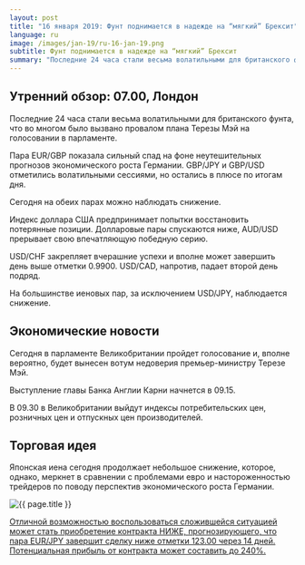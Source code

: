 ```yaml
---
layout: post
title: "16 января 2019: Фунт поднимается в надежде на “мягкий” Брексит"
language: ru
image: /images/jan-19/ru-16-jan-19.png
subtitle: Фунт поднимается в надежде на “мягкий” Брексит
summary: "Последние 24 часа стали весьма волатильными для британского фунта, что во многом было вызвано провалом плана Терезы Мэй на голосовании в парламенте. Пара EUR/GBP показала сильный спад на фоне неутешительных прогнозов экономического роста Германии"
---
```

## Утренний обзор: 07.00, Лондон
 
Последние 24 часа стали весьма волатильными для британского фунта, что во многом было вызвано провалом плана Терезы Мэй на голосовании в парламенте.

Пара EUR/GBP показала сильный спад на фоне неутешительных прогнозов экономического роста Германии. GBP/JPY и GBP/USD отметились волатильными сессиями, но остались в плюсе по итогам дня.

Сегодня на обеих парах можно наблюдать снижение.

Индекс доллара США предпринимает попытки восстановить потерянные позиции. Долларовые пары спускаются ниже, AUD/USD прерывает свою впечатляющую победную серию.

USD/CHF закрепляет вчерашние успехи и вполне может завершить день выше отметки 0.9900. USD/CAD, напротив, падает второй день подряд.

На большинстве иеновых пар, за исключением USD/JPY,  наблюдается снижение.
 
## Экономические новости
 
Сегодня в парламенте Великобритании пройдет голосование и, вполне вероятно, будет вынесен вотум недоверия премьер-министру Терезе Мэй.

Выступление главы Банка Англии Карни начнется в 09.15.

В 09.30 в Великобритании выйдут индексы потребительских цен, розничных цен и отпускных цен производителей.
 
## Торговая идея
 
Японская иена сегодня продолжает небольшое снижение, которое, однако, меркнет в сравнении с проблемами евро и настороженностью трейдеров по поводу перспектив экономического роста Германии.

<img src="{{ site.url }}/images/jan-19/ru-16-jan-19.png" alt="{{ page.title }}"  title="{{ page.title }}">

<a href="%LINK%%?currency=USD&market=forex&underlying=frxEURJPY&formname=higherlower&duration_amount=14&duration_units=d&amount=10&amount_type=stake&expiry_type=duration&barrier=123.00" target="_blank" rel="noopener noreferrer nofollow">Отличной возможностью воспользоваться сложившейся ситуацией может стать приобретение контракта НИЖЕ, прогнозирующего, что пара EUR/JPY завершит сделку ниже отметки 123.00 через 14 дней. Потенциальная прибыль от контракта может составить до 240%.</a>
